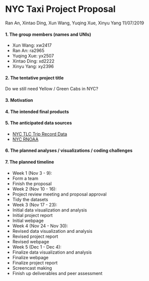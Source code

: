 NYC Taxi Project Proposal
================
Ran An, Xintao Ding, Xun Wang, Yuqing Xue, Xinyu Yang
11/07/2019

#### 1. The group members (names and UNIs)

-   Xun Wang: xw2417
-   Ran An: ra2965
-   Yuqing Xue: yx2507
-   Xintao Ding: xd2222
-   Xinyu Yang: xy2396

#### 2. The tentative project title

Do we still need Yellow / Green Cabs in NYC?

#### 3. Motivation

#### 4. The intended final products

#### 5. The anticipated data sources

-   [NYC TLC Trip Record Data](https://www1.nyc.gov/site/tlc/about/tlc-trip-record-data.page)
-   [NYC RNOAA](https://data.nodc.noaa.gov/cgi-bin/iso?id=gov.noaa.ncdc:C00861)

#### 6. The planned analyses / visualizations / coding challenges

#### 7. The planned timeline

-   Week 1 (Nov 3 - 9):
-   Form a team
-   Finish the proposal
-   Week 2 (Nov 10 - 16):
-   Project review meeting and proposal approval
-   Tidy the datasets
-   Week 3 (Nov 17 - 23):
-   Initial data visualization and analysis
-   Initial project report
-   Initial webpage
-   Week 4 (Nov 24 - Nov 30):
-   Revised data visualization and analysis
-   Revised project report
-   Revised webpage
-   Week 5 (Dec 1 - Dec 4):
-   Finalize data visualization and analysis
-   Finalize webpage
-   Finalize project report
-   Screencast making
-   Finish up deliverables and peer assessment
